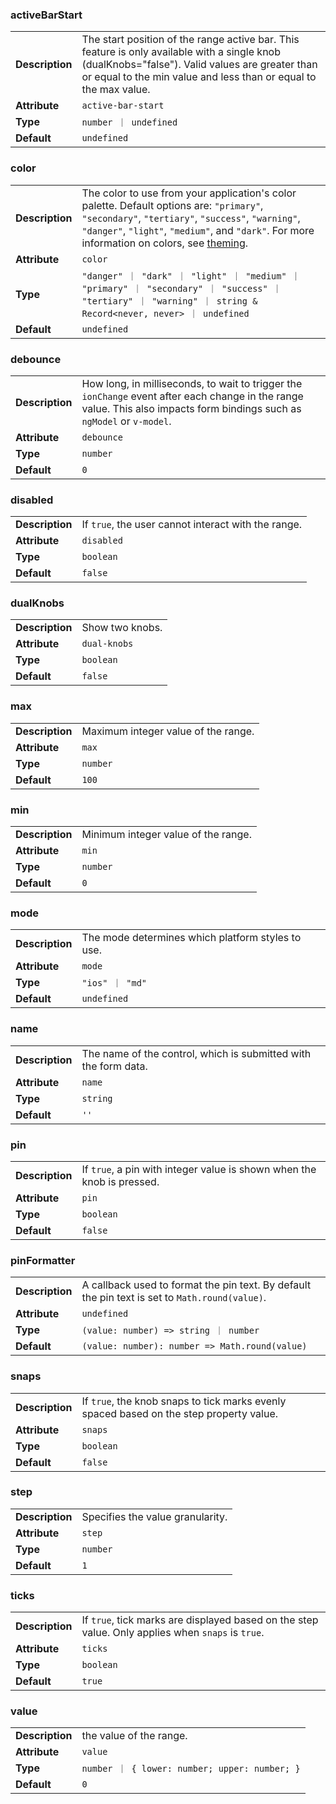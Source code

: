 

### activeBarStart 

| | |
| --- | --- |
| **Description** | The start position of the range active bar. This feature is only available with a single knob (dualKnobs="false"). Valid values are greater than or equal to the min value and less than or equal to the max value. |
| **Attribute** | `active-bar-start` |
| **Type** | `number ｜ undefined` |
| **Default** | `undefined` |



### color 

| | |
| --- | --- |
| **Description** | The color to use from your application's color palette. Default options are: `"primary"`, `"secondary"`, `"tertiary"`, `"success"`, `"warning"`, `"danger"`, `"light"`, `"medium"`, and `"dark"`. For more information on colors, see [theming](/docs/theming/basics). |
| **Attribute** | `color` |
| **Type** | `"danger" ｜ "dark" ｜ "light" ｜ "medium" ｜ "primary" ｜ "secondary" ｜ "success" ｜ "tertiary" ｜ "warning" ｜ string & Record<never, never> ｜ undefined` |
| **Default** | `undefined` |



### debounce 

| | |
| --- | --- |
| **Description** | How long, in milliseconds, to wait to trigger the `ionChange` event after each change in the range value. This also impacts form bindings such as `ngModel` or `v-model`. |
| **Attribute** | `debounce` |
| **Type** | `number` |
| **Default** | `0` |



### disabled 

| | |
| --- | --- |
| **Description** | If `true`, the user cannot interact with the range. |
| **Attribute** | `disabled` |
| **Type** | `boolean` |
| **Default** | `false` |



### dualKnobs 

| | |
| --- | --- |
| **Description** | Show two knobs. |
| **Attribute** | `dual-knobs` |
| **Type** | `boolean` |
| **Default** | `false` |



### max 

| | |
| --- | --- |
| **Description** | Maximum integer value of the range. |
| **Attribute** | `max` |
| **Type** | `number` |
| **Default** | `100` |



### min 

| | |
| --- | --- |
| **Description** | Minimum integer value of the range. |
| **Attribute** | `min` |
| **Type** | `number` |
| **Default** | `0` |



### mode 

| | |
| --- | --- |
| **Description** | The mode determines which platform styles to use. |
| **Attribute** | `mode` |
| **Type** | `"ios" ｜ "md"` |
| **Default** | `undefined` |



### name 

| | |
| --- | --- |
| **Description** | The name of the control, which is submitted with the form data. |
| **Attribute** | `name` |
| **Type** | `string` |
| **Default** | `''` |



### pin 

| | |
| --- | --- |
| **Description** | If `true`, a pin with integer value is shown when the knob is pressed. |
| **Attribute** | `pin` |
| **Type** | `boolean` |
| **Default** | `false` |



### pinFormatter 

| | |
| --- | --- |
| **Description** | A callback used to format the pin text. By default the pin text is set to `Math.round(value)`. |
| **Attribute** | `undefined` |
| **Type** | `(value: number) => string ｜ number` |
| **Default** | `(value: number): number => Math.round(value)` |



### snaps 

| | |
| --- | --- |
| **Description** | If `true`, the knob snaps to tick marks evenly spaced based on the step property value. |
| **Attribute** | `snaps` |
| **Type** | `boolean` |
| **Default** | `false` |



### step 

| | |
| --- | --- |
| **Description** | Specifies the value granularity. |
| **Attribute** | `step` |
| **Type** | `number` |
| **Default** | `1` |



### ticks 

| | |
| --- | --- |
| **Description** | If `true`, tick marks are displayed based on the step value. Only applies when `snaps` is `true`. |
| **Attribute** | `ticks` |
| **Type** | `boolean` |
| **Default** | `true` |



### value 

| | |
| --- | --- |
| **Description** | the value of the range. |
| **Attribute** | `value` |
| **Type** | `number ｜ { lower: number; upper: number; }` |
| **Default** | `0` |

